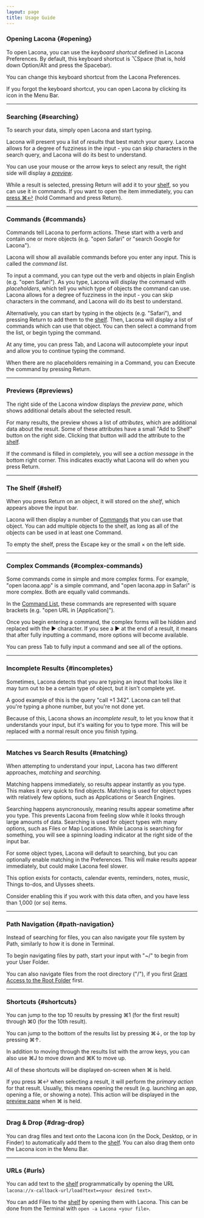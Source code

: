 ```yaml
---
layout: page
title: Usage Guide
---
```


### Opening Lacona {#opening}

To open Lacona, you can use the *keyboard shortcut* defined in Lacona Preferences. By default, this keyboard shortcut is ⌥Space (that is, hold down Option/Alt and press the Spacebar).

You can change this keyboard shortcut from the Lacona Preferences.

If you forgot the keyboard shortcut, you can open Lacona by clicking its icon in the Menu Bar.

---

### Searching {#searching}

To search your data, simply open Lacona and start typing.

Lacona will present you a list of *results* that best match your query. Lacona allows for a degree of fuzziness in the input - you can skip characters in the search query, and Lacona will do its best to understand.

You can use your mouse or the arrow keys to select any result, the right side will display a [*preview*](#previews).

While a result is selected, pressing Return will add it to your [shelf](#shelf), so you can use it in commands. If you want to open the item immediately, you can [press ⌘↩](#shortcuts) (hold Command and press Return).

---

### Commands {#commands}

Commands tell Lacona to perform actions. These start with a verb and contain one or more objects (e.g. "open Safari" or "search Google for Lacona").

Lacona will show all available commands before you enter any input. This is called the *command list*.

To input a command, you can type out the verb and objects in plain English (e.g. "open Safari"). As you type, Lacona will display the command with *placeholders*, which tell you which type of objects the command can use. Lacona allows for a degree of fuzziness in the input - you can skip characters in the command, and Lacona will do its best to understand.

Alternatively, you can start by typing in the objects (e.g. "Safari"), and pressing Return to add them to the [shelf](#shelf). Then, Lacona will display a list of commands which can use that object. You can then select a command from the list, or begin typing the command.

At any time, you can press Tab, and Lacona will autocomplete your input and allow you to continue typing the command.

When there are no placeholders remaining in a Command, you can Execute the command by pressing Return.

---

### Previews {#previews}

The right side of the Lacona window displays the *preview pane*, which shows additional details about the selected result.

For many results, the preview shows a list of *attributes*, which are additional data about the result. Some of these attributes have a small "Add to Shelf" button on the right side. Clicking that button will add the attribute to the [shelf](#shelf).

If the command is filled in completely, you will see a *action message* in the bottom right corner. This indicates exactly what Lacona will do when you press Return.

---

### The Shelf {#shelf}

When you press Return on an object, it will stored on the *shelf*, which appears above the input bar.

Lacona will then display a number of [Commands](#commands) that you can use that object. You can add multiple objects to the shelf, as long as all of the objects can be used in at least one Command.

To empty the shelf, press the Escape key or the small × on the left side.

---

### Complex Commands {#complex-commands}

Some commands come in simple and more complex forms. For example, "open lacona.app" is a simple command, and "open lacona.app in Safari" is more complex. Both are equally valid commands.

In the [Command List](#commands), these commands are represented with square brackets (e.g. "open URL in \[Application\]").

Once you begin entering a command, the complex forms will be hidden and replaced with the ▶ character. If you see a ▶ at the end of a result, it means that after fully inputting a command, more options will become available.

You can press Tab to fully input a command and see all of the options.

---

### Incomplete Results {#incompletes}

Sometimes, Lacona detects that you are typing an input that looks like it may turn out to be a certain type of object, but it isn't complete yet.

A good example of this is the query "call +1 342". Lacona can tell that you're typing a phone number, but you're not done yet.

Because of this, Lacona shows an *incomplete result*, to let you know that it understands your input, but it's waiting for you to type more. This will be replaced with a normal result once you finish typing.

---

### Matches vs Search Results {#matching}

When attempting to understand your input, Lacona has two different approaches, *matching* and *searching*.

Matching happens immediately, so results appear instantly as you type. This makes it very quick to find objects. Matching is used for object types with relatively few options, such as Applications or Search Engines.

Searching happens asyncronously, meaning results appear sometime after you type. This prevents Lacona from feeling slow while it looks through large amounts of data. Searching is used for object types with many options, such as Files or Map Locations. While Lacona is searching for something, you will see a spinning loading indicator at the right side of the input bar.

For some object types, Lacona will default to searching, but you can optionally enable matching in the Preferences. This will make results appear immediately, but could make Lacona feel slower.

This option exists for contacts, calendar events, reminders, notes, music, Things to-dos, and Ulysses sheets.

Consider enabling this if you work with this data often, and you have less than 1,000 (or so) items.

---

### Path Navigation {#path-navigation}

Instead of searching for files, you can also navigate your file system by Path, similarly to how it is done in Terminal.

To begin navigating files by path, start your input with "\~/" to begin from your User Folder.

You can also navigate files from the root directory ("/"), if you first [Grant Access to the Root Folder](/faq#files) first.

---

### Shortcuts {#shortcuts}

You can jump to the top 10 results by pressing ⌘1 (for the first result) through ⌘0 (for the 10th result).

You can jump to the bottom of the results list by pressing ⌘↓, or the top by pressing ⌘↑.

In addition to moving through the results list with the arrow keys, you can also use ⌘J to move down and ⌘K to move up.

All of these shortcuts will be displayed on-screen when ⌘ is held.

If you press ⌘↩ when selecting a result, it will perform the *primary action* for that result. Usually, this means opening the result (e.g. launching an app, opening a file, or showing a note). This action will be displayed in the [preview pane](#previews) when ⌘ is held.

---

### Drag & Drop {#drag-drop}

You can drag files and text onto the Lacona icon (in the Dock, Desktop, or in Finder) to automatically add them to the [shelf](#shelf). You can also drag them onto the Lacona icon in the Menu Bar.

---

### URLs {#urls}

You can add text to the [shelf](#shelf) programmatically by opening the URL `lacona://x-callback-url/load?text=<your desired text>`.

You can add Files to the [shelf](#shelf) by opening them with Lacona. This can be done from the Terminal with `open -a Lacona <your file>`.

